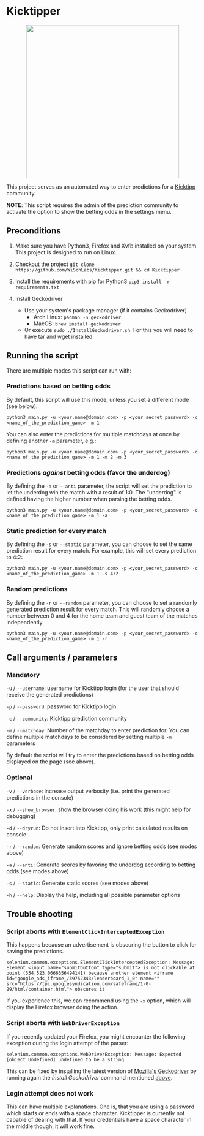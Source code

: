 # Kicktipper

<p align="center">
  <img src="https://raw.githubusercontent.com/WiSchLabs/Kicktipper/master/Kicktipper.png" width="400px">
</p>

This project serves as an automated way to enter predictions for a [Kicktipp](https://www.kicktipp.de) community.

**NOTE**: This script requires the admin of the prediction community to activate the option to show the betting odds in
the settings menu.


## Preconditions
1. Make sure you have Python3, Firefox and Xvfb installed on your system. This project is designed to run on Linux.
1. Checkout the project
    `git clone https://github.com/WiSchLabs/Kicktipper.git && cd Kicktipper`
1. Install the requirements with pip for Python3
    `pip3 install -r requirements.txt`
1. Install Geckodriver

      * Use your system's package manager (if it contains Geckodriver)
        * Arch Linux: `pacman -S geckodriver`
        * MacOS: `brew install geckodriver`
      * Or execute `sudo ./InstallGeckodriver.sh`.
        For this you will need to have tar and wget installed.


## Running the script
There are multiple modes this script can run with:

### Predictions based on betting odds
By default, this script will use this mode, unless you set a different mode (see below).
```
python3 main.py -u <your.name@domain.com> -p <your_secret_password> -c <name_of_the_prediction_game> -m 1
```

You can also enter the predictions for multiple matchdays at once by defining another `-m` parameter, e.g.:
```
python3 main.py -u <your.name@domain.com> -p <your_secret_password> -c <name_of_the_prediction_game> -m 1 -m 2 -m 3
```

### Predictions _against_ betting odds (favor the underdog)
By defining the `-a` or `--anti` parameter, the script will set the prediction to let the underdog win the match
with a result of 1:0.
The "underdog" is defined having the higher number when parsing the betting odds.
```
python3 main.py -u <your.name@domain.com> -p <your_secret_password> -c <name_of_the_prediction_game> -m 1 -a
```

### Static prediction for every match
By defining the `-s` or `--static` parameter, you can choose to set the same prediction result for every match.
For example, this will set every prediction to 4:2: 
```
python3 main.py -u <your.name@domain.com> -p <your_secret_password> -c <name_of_the_prediction_game> -m 1 -s 4:2
```

### Random predictions
By defining the `-r` or `--random` parameter, you can choose to set a randomly generated prediction result for every match.
This will randomly choose a number between 0 and 4 for the home team and guest team of the matches independently.
```
python3 main.py -u <your.name@domain.com> -p <your_secret_password> -c <name_of_the_prediction_game> -m 1 -r
```


## Call arguments / parameters
### Mandatory
`-u` / `--username`: username for Kicktipp login (for the user that should receive the generated predictions)

`-p` / `--password`: password for Kicktipp login

`-c` / `--community`: Kicktipp prediction community

`-m` / `--matchday`: Number of the matchday to enter prediction for.
You can define multiple matchdays to be considered by setting multiple `-m` parameters

By default the script will try to enter the predictions based on betting odds displayed on the page (see above).

### Optional
`-v` / `--verbose`: increase output verbosity (i.e. print the generated predictions in the console)

`-x` / `--show_browser`: show the browser doing his work (this might help for debugging)

`-d` / `--dryrun`: Do not insert into Kicktipp, only print calculated results on console

`-r` / `--random`: Generate random scores and ignore betting odds (see modes above)

`-a` / `--anti`: Generate scores by favoring the underdog according to betting odds (see modes above)

`-s` / `--static`: Generate static scores (see modes above)

`-h` / `--help`: Display the help, including all possible parameter options


## Trouble shooting
### Script aborts with `ElementClickInterceptedException`
This happens because an advertisement is obscuring the button to click for saving the predictions.
```
selenium.common.exceptions.ElementClickInterceptedException: Message: Element <input name="submitbutton" type="submit"> is not clickable at point (354,523.0666656494141) because another element <iframe id="google_ads_iframe_/39752343/leaderboard_1_0" name="" src="https://tpc.googlesyndication.com/safeframe/1-0-29/html/container.html"> obscures it
```
If you experience this, we can recommend using the `-x` option, which will display the Firefox browser doing the action.

### Script aborts with `WebDriverException`
If you recently updated your Firefox, you might encounter the following exception during the login attempt of the parser:
```
selenium.common.exceptions.WebDriverException: Message: Expected [object Undefined] undefined to be a string
```

This can be fixed by installing the latest version of [Mozilla's Geckodriver](https://github.com/mozilla/geckodriver)
by running again the _Install Geckodriver_ command mentioned [above](#preconditions).

### Login attempt does not work
This can have multiple explanations.
One is, that you are using a password which starts or ends with a space character.
Kicktipper is currently not capable of dealing with that.
If your credentials have a space character in the middle though, it will work fine. 
